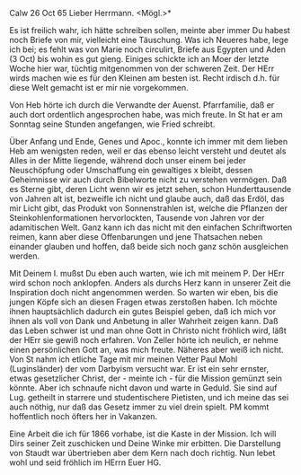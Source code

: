  Calw 26 Oct 65
Lieber Herrmann. <Mögl.>*

Es ist freilich wahr, ich hätte schreiben sollen, meinte aber immer Du habest noch Briefe von mir, vielleicht eine Täuschung. Was ich Neueres habe, lege ich bei; es fehlt was von Marie noch circulirt, Briefe aus Egypten und Aden (3 Oct) bis wohin es gut gieng. Einiges schickte ich an Moer der letzte Woche hier war, tüchtig mitgenommen von der schweren Zeit. Der HErr wirds machen wie es für den Kleinen am besten ist. Recht irdisch d.h. für diese Welt gemacht ist er mir nie vorgekommen.

Von Heb hörte ich durch die Verwandte der Auenst. Pfarrfamilie, daß er auch dort ordentlich angesprochen habe, was mich freute. In St hat er am Sonntag seine Stunden angefangen, wie Fried schreibt.

Über Anfang und Ende, Genes und Apoc., konnte ich immer mit dem lieben Heb am wenigsten reden, weil er das ebenso leicht versteht und deutet als Alles in der Mitte liegende, während doch unser einem bei jeder Neuschöpfung oder Umschaffung ein gewaltiges x bleibt, dessen Geheimnisse wir auch durch Bibelworte nicht zu verstehen vermögen. Daß es Sterne gibt, deren Licht wenn wir es jetzt sehen, schon Hunderttausende von Jahren alt ist, bezweifle ich nicht und glaube auch, daß das Erdöl, das mir Licht gibt, das Produkt von Sonnenstrahlen ist, welche die Pflanzen der Steinkohlenformationen hervorlockten, Tausende von Jahren vor der adamitischen Welt. Ganz kann ich das nicht mit den einfachen Schriftworten reimen, kann aber diese Offenbarungen und jene Thatsachen neben einander glauben und hoffen, daß beide sich noch ganz schön ausgleichen werden.

Mit Deinem I. mußst Du eben auch warten, wie ich mit meinem P. Der HErr wird schon noch anklopfen. Anders als durchs Herz kann in unserer Zeit die Inspiration doch nicht angenommen werden. So warten wir eben, bis die jungen Köpfe sich an diesen Fragen etwas zerstoßen haben. Ich möchte ihnen hauptsächlich dadurch ein gutes Beispiel geben, daß ich mich vor ihnen als voll von Dank und Anbetung in aller Wahrheit zeigen kann. Daß das Leben schwer ist und man ohne Gott in Christo nicht fröhlich wird, läßt der HErr sie gewiß noch erfahren. Von Zeller hörte ich neulich, er nehme einen persönlichen Gott an, was mich freute. Näheres aber weiß ich nicht. 
Von St nahm ich etliche Tage mit mir meinen Vetter Paul Mohl (Luginsländer) der vom Darbyism versucht war. Er ist ein sehr ernster, etwas gesetzlicher Christ, der - meinte ich - für die Mission gemünzt sein könnte. Aber ich schnaufe nicht davon und warte in Geduld. Sie sind auf Lug. getheilt in starrere und studentischere Pietisten, und ich meine das sei auch nöthig, nur daß das Gesetz immer zu viel drein spielt. PM kommt hoffentlich noch öfters her in Vakanzen.

Eine Arbeit die ich für 1866 vorhabe, ist die Kaste in der Mission. Ich will Dirs seiner Zeit zuschicken und Deine Winke mir erbitten. Die Darstellung von Staudt war übertrieben aber dem Kern nach doch richtig. 
Nun lebet wohl und seid fröhlich im HErrn
 Euer HG.
